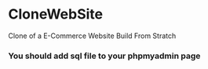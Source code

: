 # CloneWebSite
Clone of a E-Commerce Website Build From Stratch

### You should add sql file to your phpmyadmin page
